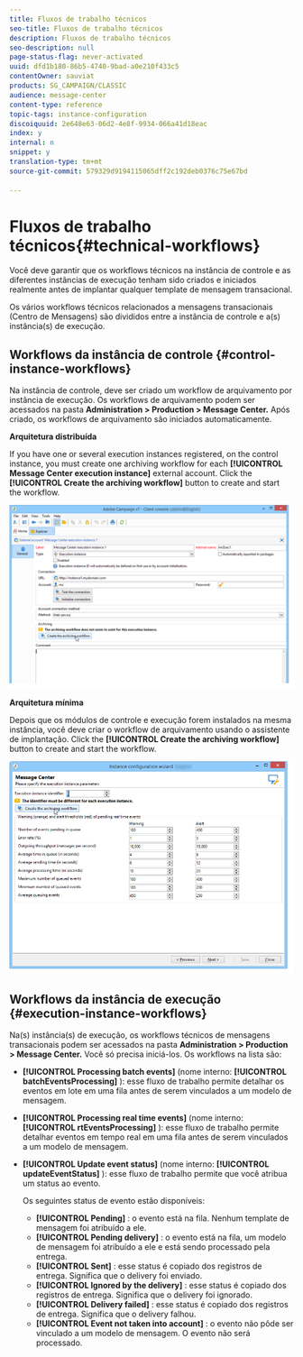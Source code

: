 ```yaml
---
title: Fluxos de trabalho técnicos
seo-title: Fluxos de trabalho técnicos
description: Fluxos de trabalho técnicos
seo-description: null
page-status-flag: never-activated
uuid: dfd1b180-86b5-4740-9bad-a0e210f433c5
contentOwner: sauviat
products: SG_CAMPAIGN/CLASSIC
audience: message-center
content-type: reference
topic-tags: instance-configuration
discoiquuid: 2e648e63-06d2-4e8f-9934-066a41d18eac
index: y
internal: n
snippet: y
translation-type: tm+mt
source-git-commit: 579329d9194115065dff2c192deb0376c75e67bd

---
```



# Fluxos de trabalho técnicos{#technical-workflows}

Você deve garantir que os workflows técnicos na instância de controle e as diferentes instâncias de execução tenham sido criados e iniciados realmente antes de implantar qualquer template de mensagem transacional.

Os vários workflows técnicos relacionados a mensagens transacionais (Centro de Mensagens) são divididos entre a instância de controle e a(s) instância(s) de execução.

## Workflows da instância de controle {#control-instance-workflows}

Na instância de controle, deve ser criado um workflow de arquivamento por instância de execução. Os workflows de arquivamento podem ser acessados na pasta **Administration > Production > Message Center.** Após criado, os workflows de arquivamento são iniciados automaticamente.

**Arquitetura distribuída**

If you have one or several execution instances registered, on the control instance, you must create one archiving workflow for each **[!UICONTROL Message Center execution instance]** external account. Click the **[!UICONTROL Create the archiving workflow]** button to create and start the workflow.

![](assets/messagecenter_archiving_002.png)

**Arquitetura mínima**

Depois que os módulos de controle e execução forem instalados na mesma instância, você deve criar o workflow de arquivamento usando o assistente de implantação. Click the **[!UICONTROL Create the archiving workflow]** button to create and start the workflow.

![](assets/messagecenter_archiving_001.png)

## Workflows da instância de execução {#execution-instance-workflows}

Na(s) instância(s) de execução, os workflows técnicos de mensagens transacionais podem ser acessados na pasta **Administration > Production > Message Center.** Você só precisa iniciá-los. Os workflows na lista são:

* **[!UICONTROL Processing batch events]** (nome interno: **[!UICONTROL batchEventsProcessing]** ): esse fluxo de trabalho permite detalhar os eventos em lote em uma fila antes de serem vinculados a um modelo de mensagem.
* **[!UICONTROL Processing real time events]** (nome interno: **[!UICONTROL rtEventsProcessing]** ): esse fluxo de trabalho permite detalhar eventos em tempo real em uma fila antes de serem vinculados a um modelo de mensagem.
* **[!UICONTROL Update event status]** (nome interno: **[!UICONTROL updateEventStatus]** ): esse fluxo de trabalho permite que você atribua um status ao evento.

   Os seguintes status de evento estão disponíveis:

   * **[!UICONTROL Pending]** : o evento está na fila. Nenhum template de mensagem foi atribuído a ele.
   * **[!UICONTROL Pending delivery]** : o evento está na fila, um modelo de mensagem foi atribuído a ele e está sendo processado pela entrega.
   * **[!UICONTROL Sent]** : esse status é copiado dos registros de entrega. Significa que o delivery foi enviado.
   * **[!UICONTROL Ignored by the delivery]** : esse status é copiado dos registros de entrega. Significa que o delivery foi ignorado.
   * **[!UICONTROL Delivery failed]** : esse status é copiado dos registros de entrega. Significa que o delivery falhou.
   * **[!UICONTROL Event not taken into account]** : o evento não pôde ser vinculado a um modelo de mensagem. O evento não será processado.

